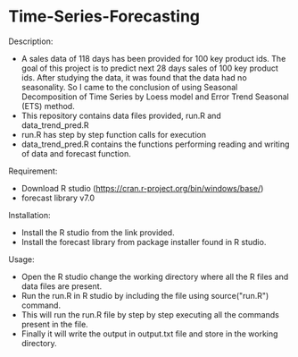 # Time-Series-Forecasting

Description:
- A sales data of 118 days has been provided for 100 key product ids. The goal of this project is to predict next 28 days sales of 100 key product ids. After studying the data, it was found that the data had no seasonality. So I came to the conclusion of using Seasonal Decomposition of Time Series by Loess model and Error Trend Seasonal (ETS) method. 
- This repository contains data files provided, run.R and data_trend_pred.R 
- run.R has step by step function calls for execution
- data_trend_pred.R contains the functions performing reading and writing of data and forecast function.

Requirement:
- Download R studio (https://cran.r-project.org/bin/windows/base/)
- forecast library v7.0

Installation:
- Install the R studio from the link provided.
- Install the forecast library from package installer found in R studio. 

Usage:
- Open the R studio change the working directory where all the R files and data files are present.
- Run the run.R in R studio by including the file using source("run.R") command.
- This will run the run.R file by step by step executing all the commands present in the file.
- Finally it will write the output in output.txt file and store in the working directory.

